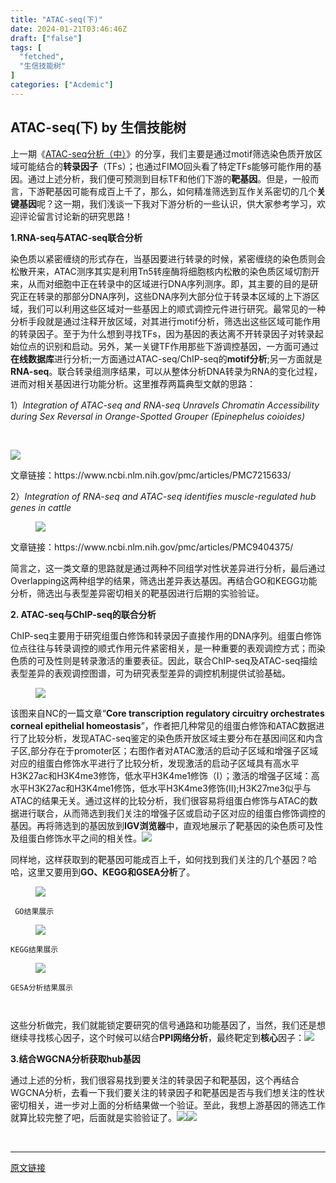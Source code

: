```yaml
---
title: "ATAC-seq(下)"
date: 2024-01-21T03:46:46Z
draft: ["false"]
tags: [
  "fetched",
  "生信技能树"
]
categories: ["Acdemic"]
---
```

ATAC-seq(下) by 生信技能树
------
<div><section data-tool="mdnice编辑器" data-website="https://www.mdnice.com"><p data-tool="mdnice编辑器">上一期《<a target="_blank" href="http://mp.weixin.qq.com/s?__biz=MzUzMTEwODk0Ng==&amp;mid=2247519516&amp;idx=1&amp;sn=196c774197ef093169bbc5b1268b3c10&amp;chksm=fa454821cd32c13781e3622ae1f902ad8bcf55a5d6ae9656c41c8787f872a3ee66d6061dfde1&amp;scene=21#wechat_redirect" textvalue="ATAC-seq分析（中）" linktype="text" imgurl="" imgdata="null" data-itemshowtype="11" tab="innerlink" data-linktype="2">ATAC-seq分析（中）</a>》的分享，我们主要是通过motif筛选染色质开放区域可能结合的<span><strong>转录因子</strong></span>（TFs）；也通过FIMO回头看了特定TFs能够可能作用的基因。通过上述分析，我们便可预测到目标TF和他们下游的<strong><span>靶基因</span></strong>。但是，一般而言，下游靶基因可能有<span>成百上千</span>了，那么，如何精准筛选到互作关系密切的几个<strong><span>关键基因</span></strong>呢？这一期，我们浅谈一下我对下游分析的一些认识，供大家参考学习，欢迎评论留言讨论新的研究思路！</p><p data-tool="mdnice编辑器"><strong>1.RNA-seq与ATAC-seq联合分析</strong></p><p data-tool="mdnice编辑器">染色质以紧密缠绕的形式存在，当基因要进行转录的时候，紧密缠绕的染色质则会松散开来，ATAC测序其实是利用Tn5转座酶将细胞核内松散的染色质区域切割开来，从而对细胞中正在转录中的区域进行DNA序列测序。即，其主要的目的是研究正在转录的那部分DNA序列，这些DNA序列大部分位于转录本区域的上下游区域，我们可以利用这些区域对一些基因上的顺式调控元件进行研究。最常见的一种分析手段就是通过注释开放区域，对其进行motif分析，筛选出这些区域可能作用的转录因子。至于为什么想到寻找TFs，因为基因的表达离不开转录因子对转录起始位点的识别和启动。另外，某一关键TF作用那些下游调控基因，一方面可通过<strong><span>在线数据库</span></strong>进行分析;一方面通过ATAC-seq/ChIP-seq的<strong><span>motif分析</span></strong>;另一方面就是<strong><span>RNA-seq</span></strong>。联合转录组测序结果，可以从整体分析DNA转录为RNA的变化过程，进而对相关基因进行功能分析。这里推荐两篇典型文献的思路：</p><section><span>1）<em>Integration of ATAC-seq and RNA-seq Unravels Chromatin Accessibility during Sex Reversal in Orange-Spotted Grouper (Epinephelus coioides)</em></span></section><p><br></p><p><img data-croporisrc="https://mmbiz.qpic.cn/mmbiz_png/iaRJcrq2Los9NFK3gAY4NbjHl29iaSukRefpHN3wbWScWohArSGnMMKucwIfTRGjHTmUhTHDqhichK2Q26EvGUdSQ/0?wx_fmt=png&amp;from=appmsg" data-cropx1="9.612903225806452" data-cropx2="596" data-cropy1="0" data-cropy2="445.3978494623655" data-galleryid="" data-imgfileid="100036048" data-ratio="0.75809199318569" data-s="300,640" data-src="https://mmbiz.qpic.cn/mmbiz_jpg/iaRJcrq2Los9NFK3gAY4NbjHl29iaSukRexbL9fGVBspMgIObqlbW3qat9mfm8SuQsHG4icNUTQWgDfgT3ZAnrFrg/640?wx_fmt=jpeg" data-type="jpeg" data-w="587" src="https://mmbiz.qpic.cn/mmbiz_jpg/iaRJcrq2Los9NFK3gAY4NbjHl29iaSukRexbL9fGVBspMgIObqlbW3qat9mfm8SuQsHG4icNUTQWgDfgT3ZAnrFrg/640?wx_fmt=jpeg"></p><p data-tool="mdnice编辑器">文章链接：https://www.ncbi.nlm.nih.gov/pmc/articles/PMC7215633/</p><section><span>2）<em>Integration of RNA-seq and ATAC-seq identifies muscle-regulated hub genes in cattle </em></span></section><figure data-tool="mdnice编辑器"><img data-imgfileid="100036038" data-ratio="0.9074315514993481" data-src="https://mmbiz.qpic.cn/mmbiz_png/iaRJcrq2Los9NFK3gAY4NbjHl29iaSukReMx4sLJRaDm4lbpIF3ib5oBZWF4UOHSaHqLtSzQswcCGtADgAwOFz5kQ/640?wx_fmt=png&amp;from=appmsg" data-type="png" data-w="767" src="https://mmbiz.qpic.cn/mmbiz_png/iaRJcrq2Los9NFK3gAY4NbjHl29iaSukReMx4sLJRaDm4lbpIF3ib5oBZWF4UOHSaHqLtSzQswcCGtADgAwOFz5kQ/640?wx_fmt=png&amp;from=appmsg"></figure><p data-tool="mdnice编辑器">文章链接：https://www.ncbi.nlm.nih.gov/pmc/articles/PMC9404375/</p><p data-tool="mdnice编辑器"><span>简言之，这一类文章的思路就是通过两种不同组学对性状差异进行分析，最后通过Overlapping这两种组学的结果，筛选出差异表达基因。再结合GO和KEGG功能分析，筛选出与表型差异密切相关的靶基因进行后期的实验验证。</span></p><section><strong>2. ATAC-seq与ChIP-seq的联合分析</strong></section><p data-tool="mdnice编辑器">ChIP-seq主要用于研究组蛋白修饰和转录因子直接作用的DNA序列。组蛋白修饰位点往往与转录调控的顺式作用元件紧密相关，是一种重要的表观调控方式；而染色质的可及性则是转录激活的重要表征。因此，联合ChIP-seq及ATAC-seq描绘表型差异的表观调控图谱，可为研究表型差异的调控机制提供试验基础。</p><figure data-tool="mdnice编辑器"><img data-imgfileid="100036036" data-ratio="0.4085820895522388" data-src="https://mmbiz.qpic.cn/mmbiz_png/iaRJcrq2Los9NFK3gAY4NbjHl29iaSukRe1HKWgklT3GrULvicdfneECf2VJmQB0V5yINvWwyL543azzBwAF9YxrQ/640?wx_fmt=png&amp;from=appmsg" data-type="png" data-w="536" src="https://mmbiz.qpic.cn/mmbiz_png/iaRJcrq2Los9NFK3gAY4NbjHl29iaSukRe1HKWgklT3GrULvicdfneECf2VJmQB0V5yINvWwyL543azzBwAF9YxrQ/640?wx_fmt=png&amp;from=appmsg"></figure><p data-tool="mdnice编辑器">该图来自NC的一篇文章“<strong><span>Core transcription regulatory circuitry orchestrates corneal epithelial homeostasis</span></strong>”，作者把几种常见的组蛋白修饰和ATAC数据进行了比较分析，发现ATAC-seq鉴定的染色质开放区域主要分布在基因间区和内含子区,部分存在于promoter区；右图作者对ATAC激活的启动子区域和增强子区域对应的组蛋白修饰水平进行了比较分析，发现激活的启动子区域具有高水平H3K27ac和H3K4me3修饰，低水平H3K4me1修饰（I）；激活的增强子区域：高水平H3K27ac和H3K4me1修饰，低水平H3K4me3修饰(II);H3K27me3似乎与ATAC的结果无关。通过这样的比较分析，我们很容易将组蛋白修饰与ATAC的数据进行联合，从而筛选到我们关注的增强子区或启动子区对应的组蛋白修饰调控的基因。再将筛选到的基因放到<strong><span>IGV浏览器</span></strong>中，直观地展示了靶基因的染色质可及性及组蛋白修饰水平之间的相关性。<img data-imgfileid="100036037" data-ratio="0.36304700162074555" data-src="https://mmbiz.qpic.cn/mmbiz_png/iaRJcrq2Los9NFK3gAY4NbjHl29iaSukRep1fH8TtQCcRRHvicL50lSO4r3XHa1eGvksp6uTQSNvOLyrUFHTZeL8w/640?wx_fmt=png&amp;from=appmsg" data-type="png" data-w="617" src="https://mmbiz.qpic.cn/mmbiz_png/iaRJcrq2Los9NFK3gAY4NbjHl29iaSukRep1fH8TtQCcRRHvicL50lSO4r3XHa1eGvksp6uTQSNvOLyrUFHTZeL8w/640?wx_fmt=png&amp;from=appmsg"></p><p data-tool="mdnice编辑器">同样地，这样获取到的靶基因可能成百上千，如何找到我们关注的几个基因？哈哈，这里又要用到<strong><span>GO、KEGG和GSEA分析</span></strong>了。</p><figure data-tool="mdnice编辑器"><img data-imgfileid="100036040" data-ratio="0.9611111111111111" data-src="https://mmbiz.qpic.cn/mmbiz_png/iaRJcrq2Los9NFK3gAY4NbjHl29iaSukRe9Avd0qfx5uSYY5xlTZE1ZXiciaSCice9rRGD8J8ibF4a76frnfXpicN0V9g/640?wx_fmt=png&amp;from=appmsg" data-type="png" data-w="1080" src="https://mmbiz.qpic.cn/mmbiz_png/iaRJcrq2Los9NFK3gAY4NbjHl29iaSukRe9Avd0qfx5uSYY5xlTZE1ZXiciaSCice9rRGD8J8ibF4a76frnfXpicN0V9g/640?wx_fmt=png&amp;from=appmsg"></figure><pre data-tool="mdnice编辑器"><code> GO结果展示<br></code></pre><figure data-tool="mdnice编辑器"><img data-imgfileid="100036041" data-ratio="1" data-src="https://mmbiz.qpic.cn/mmbiz_png/iaRJcrq2Los9NFK3gAY4NbjHl29iaSukReUdPE8ETYBOFmIXINTPnOAKfOEEAMicOFRuiceQTsPqDm1fVnTgCwSfEQ/640?wx_fmt=png&amp;from=appmsg" data-type="png" data-w="422" src="https://mmbiz.qpic.cn/mmbiz_png/iaRJcrq2Los9NFK3gAY4NbjHl29iaSukReUdPE8ETYBOFmIXINTPnOAKfOEEAMicOFRuiceQTsPqDm1fVnTgCwSfEQ/640?wx_fmt=png&amp;from=appmsg"></figure><pre data-tool="mdnice编辑器"><code>KEGG结果展示</code></pre><figure data-tool="mdnice编辑器"><img data-imgfileid="100036042" data-ratio="0.7827004219409283" data-src="https://mmbiz.qpic.cn/mmbiz_png/iaRJcrq2Los9NFK3gAY4NbjHl29iaSukRepdcGphOG92q6IDuU0QUav1m6efPwicHDDVnojcFSch1ZX7TA8WqQWIA/640?wx_fmt=png&amp;from=appmsg" data-type="png" data-w="474" src="https://mmbiz.qpic.cn/mmbiz_png/iaRJcrq2Los9NFK3gAY4NbjHl29iaSukRepdcGphOG92q6IDuU0QUav1m6efPwicHDDVnojcFSch1ZX7TA8WqQWIA/640?wx_fmt=png&amp;from=appmsg"></figure><pre data-tool="mdnice编辑器"><code>GESA分析结果展示</code></pre><pre data-tool="mdnice编辑器"><code><br></code></pre><p data-tool="mdnice编辑器">这些分析做完，我们就能锁定要研究的信号通路和功能基因了，当然，我们还是想继续寻找核心因子，这个时候可以结合<strong><span>PPI网络分析</span></strong>，最终靶定到<strong><span>核心</span></strong>因子：<img data-imgfileid="100036044" data-ratio="0.8845553822152886" data-src="https://mmbiz.qpic.cn/mmbiz_png/iaRJcrq2Los9NFK3gAY4NbjHl29iaSukRewqxWOWfzQ96vJ3Zj8e6xbMbL0liaw2bRgT6KXWXIjRhqe86JJjtOiaIw/640?wx_fmt=png&amp;from=appmsg" data-type="png" data-w="641" src="https://mmbiz.qpic.cn/mmbiz_png/iaRJcrq2Los9NFK3gAY4NbjHl29iaSukRewqxWOWfzQ96vJ3Zj8e6xbMbL0liaw2bRgT6KXWXIjRhqe86JJjtOiaIw/640?wx_fmt=png&amp;from=appmsg"></p><p data-tool="mdnice编辑器"><strong>3.结合WGCNA分析获取hub基因 </strong></p><p data-tool="mdnice编辑器">通过上述的分析，我们很容易找到要关注的转录因子和靶基因，这个再结合WGCNA分析，去看一下我们要关注的转录因子和靶基因是否与我们想关注的性状密切相关，进一步对上面的分析结果做一个验证。至此，我想上游基因的筛选工作就算比较完整了吧，后面就是实验验证了。<img data-imgfileid="100036046" data-ratio="0.8583333333333333" data-src="https://mmbiz.qpic.cn/mmbiz_png/iaRJcrq2Los9NFK3gAY4NbjHl29iaSukReoTOAJgJ3xXkHexib42YEMmibU0Qgpbd9qh6Co03HgvHRwRpYcpgibLIAQ/640?wx_fmt=png&amp;from=appmsg" data-type="png" data-w="720" src="https://mmbiz.qpic.cn/mmbiz_png/iaRJcrq2Los9NFK3gAY4NbjHl29iaSukReoTOAJgJ3xXkHexib42YEMmibU0Qgpbd9qh6Co03HgvHRwRpYcpgibLIAQ/640?wx_fmt=png&amp;from=appmsg"><img data-imgfileid="100036043" data-ratio="0.7774869109947644" data-src="https://mmbiz.qpic.cn/mmbiz_png/iaRJcrq2Los9NFK3gAY4NbjHl29iaSukReibjGQwdmXdkRGiaGZxOKhb7hAcySN1SqWe50FBa2F40qibeqHfSXGTluQ/640?wx_fmt=png&amp;from=appmsg" data-type="png" data-w="382" src="https://mmbiz.qpic.cn/mmbiz_png/iaRJcrq2Los9NFK3gAY4NbjHl29iaSukReibjGQwdmXdkRGiaGZxOKhb7hAcySN1SqWe50FBa2F40qibeqHfSXGTluQ/640?wx_fmt=png&amp;from=appmsg"></p></section><p><br></p><p><mp-style-type data-value="10000"></mp-style-type></p></div>  
<hr>
<a href="https://mp.weixin.qq.com/s/-vpaI5A22RXImv9KJ2Jf5w",target="_blank" rel="noopener noreferrer">原文链接</a>
